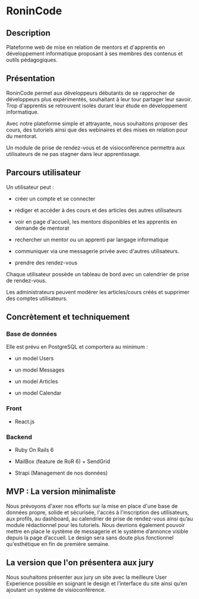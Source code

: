 # RoninCode

## Description

Plateforme web de mise en relation de mentors et d'apprentis en développement informatique proposant à ses membres des contenus et outils pédagogiques.

## Présentation

  

RoninCode permet aux développeurs débutants de se rapprocher de développeurs plus expérimentés, souhaitant à leur tour partager leur savoir.  
Trop d'apprentis se retrouvent isolés durant leur étude en développement informatique.

Avec notre plateforme simple et attrayante, nous souhaitons proposer des cours, des tutoriels ainsi que des webinaires et des mises en relation pour du mentorat.

Un module de prise de rendez-vous et de visioconférence permettra aux utilisateurs de ne pas stagner dans leur apprentissage.

## Parcours utilisateur

  

Un utilisateur peut :

- créer un compte et se connecter

- rédiger et accéder à des cours et des articles des autres utilisateurs

- voir en page d'accueil, les mentors disponibles et les apprentis en demande de mentorat

- rechercher un mentor ou un apprenti par langage informatique

- communiquer via une messagerie privée avec d'autres utilisateurs.

- prendre des rendez-vous

  

Chaque utilisateur possède un tableau de bord avec un calendrier de prise de rendez-vous.

  

Les administrateurs peuvent modérer les articles/cours créés et supprimer des comptes utilisateurs.

  

## Concrètement et techniquement

### Base de données

Elle est prévu en PostgreSQL et comportera au minimum :

-   un model Users
    
-   un model Messages
    
-   un model Articles
    
-   un model Calendar
    

### Front

-   React.js
    

### Backend

-   Ruby On Rails 6
    
-   MailBox (feature de RoR 6) + SendGrid
    
-   Strapi (Management de nos données)
    

## MVP : La version minimaliste

Nous prévoyons d'axer nos efforts sur la mise en place d'une base de données propre, solide et sécurisée, l'accès à l'inscription des utilisateurs, aux profils, au dashboard, au calendrier de prise de rendez-vous ainsi qu’au module rédactionnel pour les tutoriels. Nous devrions également pouvoir mettre en place le système de messagerie et le système d’annonce visible depuis la page d’accueil. Le design sera sans doute plus fonctionnel qu'esthétique en fin de première semaine.

## La version que l'on présentera aux jury

Nous souhaitons présenter aux jury un site avec la meilleure User Experience possible en soignant le design et l’interface du site ainsi qu’en ajoutant un système de visioconférence.
